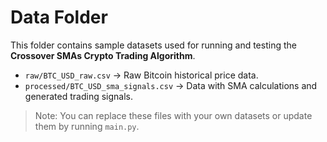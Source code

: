 # Data Folder

This folder contains sample datasets used for running and testing the **Crossover SMAs Crypto Trading Algorithm**.

- `raw/BTC_USD_raw.csv` → Raw Bitcoin historical price data.
- `processed/BTC_USD_sma_signals.csv` → Data with SMA calculations and generated trading signals.

> Note: You can replace these files with your own datasets or update them by running `main.py`.
